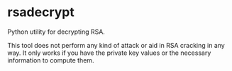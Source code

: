 # rsadecrypt
Python utility for decrypting RSA. 

This tool does not perform any kind of attack or aid in RSA cracking in any way. It only works if you have the private key values or the necessary information to compute them. 
